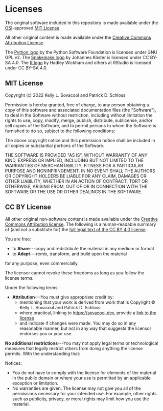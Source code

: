 # Licenses

The original software included in this repository is made available under the
[OSI][osi]-approved [MIT License](#mit-license).

All other original content is made available under the 
[Creative Commons Attribution License](#cc-by-license).

The [Python logo](https://commons.wikimedia.org/wiki/File:Python-logo-notext.svg) by the Python Software Foundation is licensed under GNU GPL v2. 
The [Snakemake logo](https://commons.wikimedia.org/wiki/File:Snakemake_logo_dark.png) by Johannes Köster is  licensed under CC BY-SA 4.0. 
The [R logo](https://commons.wikimedia.org/wiki/File:R_logo.svg) by Hadley Wickham and others at RStudio is licensed under CC BY-SA 4.0.

## MIT License

Copyright (c) 2022 Kelly L. Sovacool and Patrick D. Schloss

Permission is hereby granted, free of charge, to any person obtaining a copy
of this software and associated documentation files (the "Software"), to deal
in the Software without restriction, including without limitation the rights
to use, copy, modify, merge, publish, distribute, sublicense, and/or sell
copies of the Software, and to permit persons to whom the Software is
furnished to do so, subject to the following conditions:

The above copyright notice and this permission notice shall be included in all
copies or substantial portions of the Software.

THE SOFTWARE IS PROVIDED "AS IS", WITHOUT WARRANTY OF ANY KIND, EXPRESS OR
IMPLIED, INCLUDING BUT NOT LIMITED TO THE WARRANTIES OF MERCHANTABILITY,
FITNESS FOR A PARTICULAR PURPOSE AND NONINFRINGEMENT. IN NO EVENT SHALL THE
AUTHORS OR COPYRIGHT HOLDERS BE LIABLE FOR ANY CLAIM, DAMAGES OR OTHER
LIABILITY, WHETHER IN AN ACTION OF CONTRACT, TORT OR OTHERWISE, ARISING FROM,
OUT OF OR IN CONNECTION WITH THE SOFTWARE OR THE USE OR OTHER DEALINGS IN THE
SOFTWARE.

## CC BY License

All other original non-software content is
made available under the 
[Creative Commons Attribution license][cc-by-human]. 
The following is a human-readable summary of
(and not a substitute for) the 
[full legal text of the CC BY 4.0 license][cc-by-legal].

You are free:

* to **Share**---copy and redistribute the material in any medium or format
* to **Adapt**---remix, transform, and build upon the material

for any purpose, even commercially.

The licensor cannot revoke these freedoms as long as you follow the
license terms.

Under the following terms:

* **Attribution**---You must give appropriate credit by:
  - mentioning that your work is derived from work that is
    Copyright ©  Kelly L. Sovacool and Patrick D. Schloss.
  - where practical, linking to https://sovacool.dev, 
    provide a [link to the license][cc-by-human]
  - and indicate if changes were made. You may do so in any reasonable manner, 
    but not in any way that suggests the licensor endorses you or your use.

**No additional restrictions**---You may not apply legal terms or
technological measures that legally restrict others from doing
anything the license permits.  With the understanding that:

Notices:

* You do not have to comply with the license for elements of the
  material in the public domain or where your use is permitted by an
  applicable exception or limitation.
* No warranties are given. The license may not give you all of the
  permissions necessary for your intended use. For example, other
  rights such as publicity, privacy, or moral rights may limit how you
  use the material.


[cc-by-human]: https://creativecommons.org/licenses/by/4.0/
[cc-by-legal]: https://creativecommons.org/licenses/by/4.0/legalcode
[mit-license]: https://opensource.org/licenses/mit-license.html
[ci]: http://communityin.org/
[osi]: https://opensource.org
